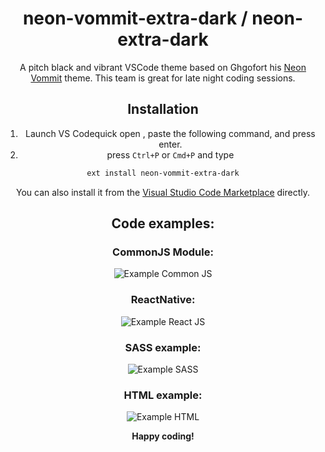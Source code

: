 <div align="center">

# neon-vommit-extra-dark / neon-extra-dark

A pitch black and vibrant VSCode theme based on Ghgofort his [Neon Vommit](https://github.com/ghgofort/vscode-neon-vommit-theme) theme.
This team is great for late night coding sessions.

## Installation

1. Launch VS Codequick open , paste the following command, and press enter.
2. press `Ctrl+P` or `Cmd+P` and type

```bash
ext install neon-vommit-extra-dark
```
You can also install it from the [Visual Studio Code Marketplace](https://marketplace.visualstudio.com/items?itemName=ramonjaspers.neon-vommit-extra-dark) directly.

## Code examples:
### CommonJS Module:
![Example Common JS](https://raw.githubusercontent.com/ramonjaspers/neon-vommit-extra-dark/master/demo/images/commonJS.png)

### ReactNative:
![Example React JS](https://raw.githubusercontent.com/ramonjaspers/neon-vommit-extra-dark/master/demo/images/ReactNative.png)

### SASS example:

![Example SASS](https://raw.githubusercontent.com/ramonjaspers/neon-vommit-extra-dark/master/demo/images/sass.png)

### HTML example:

![Example HTML](https://raw.githubusercontent.com/ramonjaspers/neon-vommit-extra-dark/master/demo/images/html.png)

**Happy coding!**

</div>
